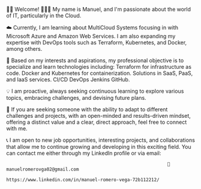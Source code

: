 👋🏻 Welcome!
👨🏻‍💻 My name is Manuel, and I'm passionate about the world of IT, particularly in the Cloud.

☁️ Currently, I am learning about MultiCloud Systems focusing in with Microsoft Azure and Amazon Web Services. I am also expanding my expertise with DevOps tools such as Terraform, Kubernetes, and Docker, among others.

🚀 Based on my interests and aspirations, my professional objective is to specialize and learn technologies including:
Terraform for infrastructure as code.
Docker and Kubernetes for containerization.
Solutions in SaaS, PaaS, and IaaS services.
CI/CD DevOps Jenkins GitHub.

💡 I am proactive, always seeking continuous learning to explore various topics, embracing challenges, and devising future plans.

🔎 If you are seeking someone with the ability to adapt to different challenges and projects, with an open-minded and results-driven mindset, offering a distinct value and a clear, direct approach, feel free to connect with me.

📞 I am open to new job opportunities, interesting projects, and collaborations that allow me to continue growing and developing in this exciting field. You can contact me either through my LinkedIn profile or via email:

                                                                📩 manuelromerovga02@gmail.com
                                                    https://www.linkedin.com/in/manuel-romero-vega-72b112212/

